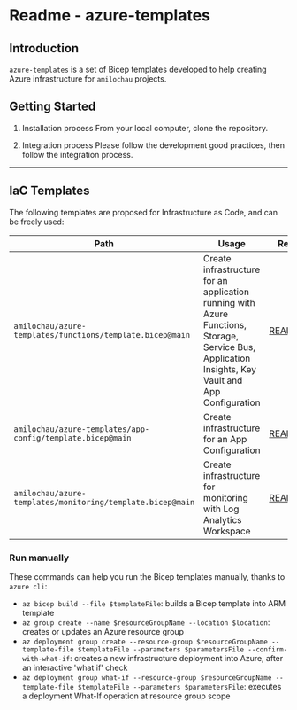 # Readme - azure-templates

## Introduction

`azure-templates` is a set of Bicep templates developed to help creating Azure infrastructure for `amilochau` projects.

## Getting Started

1. Installation process
From your local computer, clone the repository.

2. Integration process
Please follow the development good practices, then follow the integration process.

---

## IaC Templates

The following templates are proposed for Infrastructure as Code, and can be freely used:

| Path | Usage | Readme |
| ---- | ----- | ------ |
| `amilochau/azure-templates/functions/template.bicep@main` | Create infrastructure for an application running with Azure Functions, Storage, Service Bus, Application Insights, Key Vault and App Configuration | [README.md](./functions/README.md) |
| `amilochau/azure-templates/app-config/template.bicep@main` | Create infrastructure for an App Configuration | [README.md](./app-config/README.md) |
| `amilochau/azure-templates/monitoring/template.bicep@main` | Create infrastructure for monitoring with Log Analytics Workspace | [README.md](./monitoring/README.md) |

### Run manually

These commands can help you run the Bicep templates manually, thanks to `azure cli`:

- `az bicep build --file $templateFile`: builds a Bicep template into ARM template
- `az group create --name $resourceGroupName --location $location`: creates or updates an Azure resource group
- `az deployment group create --resource-group $resourceGroupName --template-file $templateFile --parameters $parametersFile --confirm-with-what-if`: creates a new infrastructure deployment into Azure, after an interactive 'what if' check
- `az deployment group what-if --resource-group $resourceGroupName --template-file $templateFile --parameters $parametersFile`: executes a deployment What-If operation at resource group scope
